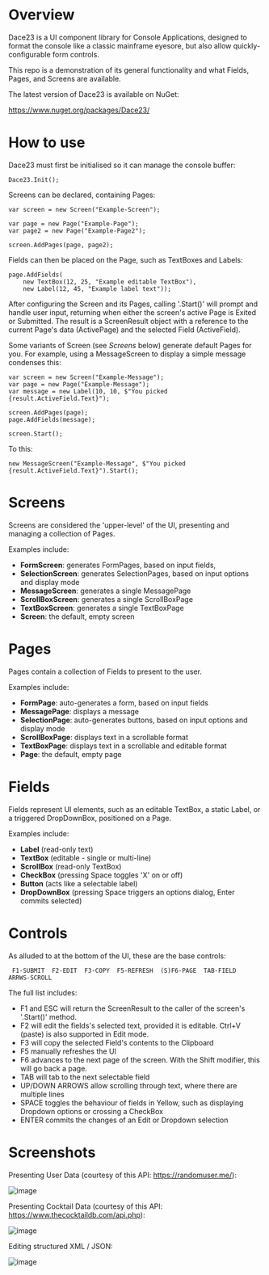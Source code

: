# Overview

Dace23 is a UI component library for Console Applications, designed to format the console like a classic mainframe eyesore, but also allow quickly-configurable form controls.

This repo is a demonstration of its general functionality and what Fields, Pages, and Screens are available.

The latest version of Dace23 is available on NuGet:

https://www.nuget.org/packages/Dace23/

# How to use

Dace23 must first be initialised so it can manage the console buffer:

```
Dace23.Init();
```

Screens can be declared, containing Pages:

```
var screen = new Screen("Example-Screen");

var page = new Page("Example-Page");
var page2 = new Page("Example-Page2");

screen.AddPages(page, page2);
```

Fields can then be placed on the Page, such as TextBoxes and Labels:

```
page.AddFields(
    new TextBox(12, 25, "Example editable TextBox"),
    new Label(12, 45, "Example label text"));
```

After configuring the Screen and its Pages, calling '.Start()' will prompt and handle user input, returning when either the screen's active Page is Exited or Submitted. The result is a ScreenResult object with a reference to the current Page's data (ActivePage) and the selected Field (ActiveField).

Some variants of Screen (see _Screens_ below) generate default Pages for you. For example, using a MessageScreen to display a simple message condenses this:

```
var screen = new Screen("Example-Message");
var page = new Page("Example-Message");
var message = new Label(10, 10, $"You picked {result.ActiveField.Text}");

screen.AddPages(page);
page.AddFields(message);

screen.Start();
```

To this:

```
new MessageScreen("Example-Message", $"You picked {result.ActiveField.Text}").Start();
```

# Screens

Screens are considered the 'upper-level' of the UI, presenting and managing a collection of Pages.

Examples include:

  - **FormScreen**: generates FormPages, based on input fields,
  - **SelectionScreen**: generates SelectionPages, based on input options and display mode
  - **MessageScreen**: generates a single MessagePage
  - **ScrollBoxScreen**: generates a single ScrollBoxPage
  - **TextBoxScreen**: generates a single TextBoxPage
  - **Screen**: the default, empty screen

# Pages

Pages contain a collection of Fields to present to the user.

Examples include:

  - **FormPage**: auto-generates a form, based on input fields
  - **MessagePage**: displays a message
  - **SelectionPage**: auto-generates buttons, based on input options and display mode
  - **ScrollBoxPage**: displays text in a scrollable format
  - **TextBoxPage**: displays text in a scrollable and editable format
  - **Page**: the default, empty page

# Fields

Fields represent UI elements, such as an editable TextBox, a static Label, or a triggered DropDownBox, positioned on a Page.

Examples include:

  - **Label** (read-only text)
  - **TextBox** (editable - single or multi-line)
  - **ScrollBox** (read-only TextBox)
  - **CheckBox** (pressing Space toggles 'X' on or off)
  - **Button** (acts like a selectable label)
  - **DropDownBox** (pressing Space triggers an options dialog, Enter commits selected)

# Controls

As alluded to at the bottom of the UI, these are the base controls:

```
 F1-SUBMIT  F2-EDIT  F3-COPY  F5-REFRESH  (S)F6-PAGE  TAB-FIELD  ARRWS-SCROLL
```

The full list includes:

  - F1 and ESC will return the ScreenResult to the caller of the screen's '.Start()' method.
  - F2 will edit the fields's selected text, provided it is editable. Ctrl+V (paste) is also supported in Edit mode.
  - F3 will copy the selected Field's contents to the Clipboard
  - F5 manually refreshes the UI
  - F6 advances to the next page of the screen. With the Shift modifier, this will go back a page.
  - TAB will tab to the next selectable field
  - UP/DOWN ARROWS allow scrolling through text, where there are multiple lines
  - SPACE toggles the behaviour of fields in Yellow, such as displaying Dropdown options or crossing a CheckBox
  - ENTER commits the changes of an Edit or Dropdown selection

# Screenshots

Presenting User Data (courtesy of this API: https://randomuser.me/):

![image](https://user-images.githubusercontent.com/70886027/143666679-6cf1f456-a20d-440d-94d8-50900ebb0f68.png)

Presenting Cocktail Data (courtesy of this API: https://www.thecocktaildb.com/api.php):

![image](https://user-images.githubusercontent.com/70886027/143666722-a9c84777-402a-48be-8d74-fb150d80f0c5.png)

Editing structured XML / JSON:

![image](https://user-images.githubusercontent.com/70886027/143666769-ec9a89cc-817f-4d5a-add7-dd10c4e97c1a.png)




